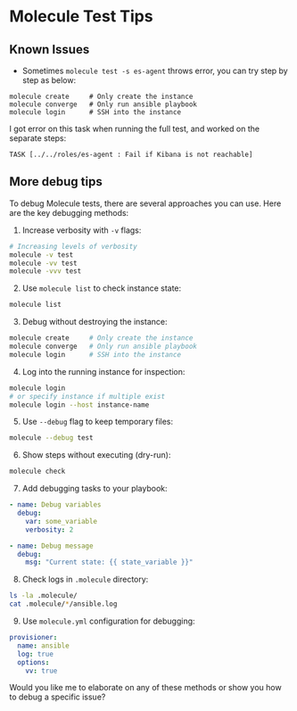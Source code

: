 # Molecule Test Tips

## Known Issues

* Sometimes `molecule test -s es-agent` throws error, you can try step by step as below:

```
molecule create     # Only create the instance
molecule converge   # Only run ansible playbook
molecule login      # SSH into the instance
```
I got error on this task when running the full test, and worked on the separate steps:
```
TASK [../../roles/es-agent : Fail if Kibana is not reachable] 
```

## More debug tips

To debug Molecule tests, there are several approaches you can use. Here are the key debugging methods:

1. Increase verbosity with `-v` flags:
```bash
# Increasing levels of verbosity
molecule -v test
molecule -vv test
molecule -vvv test
```

2. Use `molecule list` to check instance state:
```bash
molecule list
```

3. Debug without destroying the instance:
```bash
molecule create     # Only create the instance
molecule converge   # Only run ansible playbook
molecule login      # SSH into the instance
```

4. Log into the running instance for inspection:
```bash
molecule login
# or specify instance if multiple exist
molecule login --host instance-name
```

5. Use `--debug` flag to keep temporary files:
```bash
molecule --debug test
```

6. Show steps without executing (dry-run):
```bash
molecule check
```

7. Add debugging tasks to your playbook:
```yaml
- name: Debug variables
  debug:
    var: some_variable
    verbosity: 2

- name: Debug message
  debug:
    msg: "Current state: {{ state_variable }}"
```

8. Check logs in `.molecule` directory:
```bash
ls -la .molecule/
cat .molecule/*/ansible.log
```

9. Use `molecule.yml` configuration for debugging:
```yaml
provisioner:
  name: ansible
  log: true
  options:
    vv: true
```

Would you like me to elaborate on any of these methods or show you how to debug a specific issue?